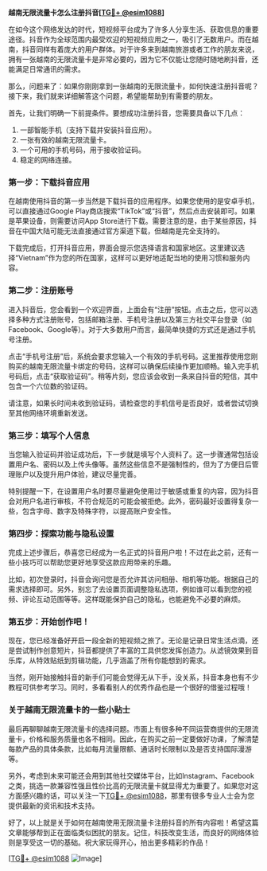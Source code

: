 **越南无限流量卡怎么注册抖音[[TG💪+ @esim1088](https://t.me/s/esim1088)]**

在如今这个网络发达的时代，短视频平台成为了许多人分享生活、获取信息的重要途径。抖音作为全球范围内最受欢迎的短视频应用之一，吸引了无数用户。而在越南，抖音同样有着庞大的用户群体。对于许多来到越南旅游或者工作的朋友来说，拥有一张越南的无限流量卡是非常必要的，因为它不仅能让您随时随地刷抖音，还能满足日常通讯的需求。

那么，问题来了：如果你刚刚拿到一张越南的无限流量卡，如何快速注册抖音呢？接下来，我们就来详细解答这个问题，希望能帮助到有需要的朋友。

首先，让我们明确一下前提条件。要想成功注册抖音，您需要具备以下几点：
1. 一部智能手机（支持下载并安装抖音应用）。
2. 一张有效的越南无限流量卡。
3. 一个可用的手机号码，用于接收验证码。
4. 稳定的网络连接。

### **第一步：下载抖音应用**
在越南使用抖音的第一步当然是下载抖音的应用程序。如果您使用的是安卓手机，可以直接通过Google Play商店搜索“TikTok”或“抖音”，然后点击安装即可。如果是苹果设备，则需要访问App Store进行下载。需要注意的是，由于某些原因，抖音在中国大陆可能无法直接通过官方渠道下载，但越南是完全支持的。

下载完成后，打开抖音应用，界面会提示您选择语言和国家地区。这里建议选择“Vietnam”作为您的所在国家，这样可以更好地适配当地的使用习惯和服务内容。

### **第二步：注册账号**
进入抖音后，您会看到一个欢迎界面，上面会有“注册”按钮。点击之后，您可以选择多种方式注册账号，包括邮箱注册、手机号注册以及第三方社交平台登录（如Facebook、Google等）。对于大多数用户而言，最简单快捷的方式还是通过手机号注册。

点击“手机号注册”后，系统会要求您输入一个有效的手机号码。这里推荐使用您刚购买的越南无限流量卡绑定的号码，这样可以确保后续操作更加顺畅。输入完手机号码后，点击“获取验证码”。稍等片刻，您应该会收到一条来自抖音的短信，其中包含一个六位数的验证码。

请注意，如果长时间未收到验证码，请检查您的手机信号是否良好，或者尝试切换至其他网络环境重新发送。

### **第三步：填写个人信息**
当您输入验证码并验证成功后，下一步就是填写个人资料了。这一步骤通常包括设置用户名、密码以及上传头像等。虽然这些信息不是强制性的，但为了方便日后管理账户以及提升用户体验，建议尽量完善。

特别提醒一下，在设置用户名时要尽量避免使用过于敏感或重复的内容，因为抖音会对用户名进行审核，不符合规范的可能会被拒绝。此外，密码最好设置得复杂一些，包含字母、数字及特殊字符，以提高账户安全性。

### **第四步：探索功能与隐私设置**
完成上述步骤后，恭喜您已经成为一名正式的抖音用户啦！不过在此之前，还有一些小技巧可以帮助您更好地享受这款应用带来的乐趣。

比如，初次登录时，抖音会询问您是否允许其访问相册、相机等功能。根据自己的需求选择即可。另外，别忘了去设置页面调整隐私选项，例如谁可以看到您的视频、评论互动范围等等。这样既能保护自己的隐私，也能避免不必要的麻烦。

### **第五步：开始创作吧！**
现在，您已经准备好开启一段全新的短视频之旅了。无论是记录日常生活点滴，还是尝试制作创意短片，抖音都提供了丰富的工具供您发挥创造力。从滤镜效果到音乐库，从特效贴纸到剪辑功能，几乎涵盖了所有你能想到的需求。

当然，刚开始接触抖音的新手们可能会觉得无从下手，没关系，抖音本身也有不少教程可供参考学习。同时，多看看别人的优秀作品也是一个很好的借鉴过程哦！

### **关于越南无限流量卡的一些小贴士**
最后再聊聊越南无限流量卡的选择问题。市面上有很多种不同运营商提供的无限流量卡，价格和服务质量也各不相同。因此，在购买之前一定要做好功课，了解清楚每款产品的具体条款，比如每月流量限额、通话时长限制以及是否支持国际漫游等。

另外，考虑到未来可能还会用到其他社交媒体平台，比如Instagram、Facebook之类，挑选一款兼容性强且性价比高的无限流量卡就显得尤为重要了。如果您对这方面感兴趣的话，可以关注一下[TG💪+ @esim1088](https://t.me/s/esim1088)，那里有很多专业人士会为您提供最新的资讯和技术支持。

好了，以上就是关于如何在越南使用无限流量卡注册抖音的所有内容啦！希望这篇文章能够帮到正在面临类似困扰的朋友。记住，科技改变生活，而良好的网络体验则是享受这一切的基础。祝大家玩得开心，拍出更多精彩的作品！

[[TG💪+ @esim1088](https://t.me/s/esim1088) ![Image](https://i.postimg.cc/4NQfJmqS/Snipaste-2025-05-13-00-14-12.png)]